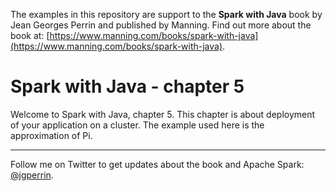 The examples in this repository are support to the **Spark with Java** book by Jean Georges Perrin and published by Manning. Find out more about the book at: [https://www.manning.com/books/spark-with-java](https://www.manning.com/books/spark-with-java).

# Spark with Java - chapter 5

Welcome to Spark with Java, chapter 5. This chapter is about deployment of your application on a cluster. The example used here is the approximation of Pi.

---

Follow me on Twitter to get updates about the book and Apache Spark: [@jgperrin](https://twitter.com/jgperrin).
